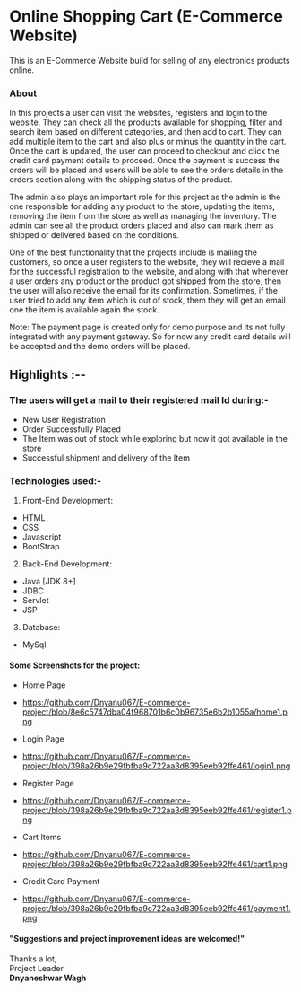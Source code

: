# Online Shopping Cart (E-Commerce Website)

This is an E-Commerce Website build for selling of any electronics products online.

### About

In this projects a user can visit the websites, registers and login to the website. They can check all the products available for shopping, filter and search item based on different categories, and then add to cart. They can add multiple item to the cart and also plus or minus the quantity in the cart. Once the cart is updated, the user can proceed to checkout and click the credit card payment details to proceed. Once the payment is success the orders will be placed and users will be able to see the orders details in the orders section along with the shipping status of the product.

The admin also plays an important role for this project as the admin is the one responsible for adding any product to the store, updating the items, removing the item from the store as well as managing the inventory. The admin can see all the product orders placed and also can mark them as shipped or delivered based on the conditions.

One of the best functionality that the projects include is mailing the customers, so once a user registers to the website, they will recieve a mail for the successful registration to the website, and along with that whenever a user orders any product or the product got shipped from the store, then the user will also receive the email for its confirmation.
Sometimes, if the user tried to add any item which is out of stock, them they will get an email one the item is available again the stock.

Note: The payment page is created only for demo purpose and its not fully integrated with any payment gateway. So for now any credit card details will be accepted and the demo orders will be placed.

## Highlights :--

### The users will get a mail to their registered mail Id during:-
- New User Registration
- Order Successfully Placed
- The Item was out of stock while exploring but now it got available in the store
- Successful shipment and delivery of the Item

### Technologies used:-
1. Front-End Development:
- HTML
- CSS
- Javascript
- BootStrap

2. Back-End Development:
- Java [JDK 8+]
- JDBC
- Servlet
- JSP

3. Database:
- MySql


#### Some Screenshots for the project:
- Home Page
- https://github.com/Dnyanu067/E-commerce-project/blob/8e6c5747dba04f968701b6c0b96735e6b2b1055a/home1.png

- Login Page
- https://github.com/Dnyanu067/E-commerce-project/blob/398a26b9e29fbfba9c722aa3d8395eeb92ffe461/login1.png

-  Register Page
- https://github.com/Dnyanu067/E-commerce-project/blob/398a26b9e29fbfba9c722aa3d8395eeb92ffe461/register1.png

- Cart Items
- https://github.com/Dnyanu067/E-commerce-project/blob/398a26b9e29fbfba9c722aa3d8395eeb92ffe461/cart1.png

- Credit Card Payment
- https://github.com/Dnyanu067/E-commerce-project/blob/398a26b9e29fbfba9c722aa3d8395eeb92ffe461/payment1.png



#### "Suggestions and project improvement ideas are welcomed!"

<bold>Thanks a lot,</bold><br/>
                                                                                                        Project Leader<br/>
                                                                                                         <b>Dnyaneshwar Wagh</b>


